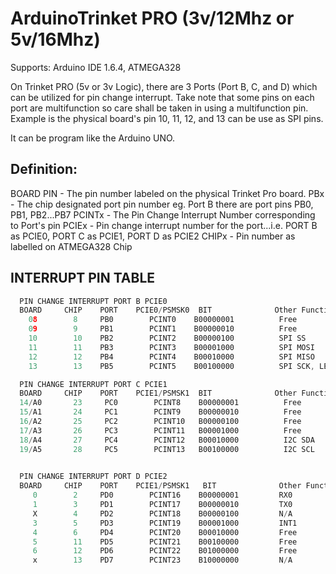 # ArduinoTrinket PRO (3v/12Mhz or 5v/16Mhz)
Supports: Arduino IDE 1.6.4, ATMEGA328

On Trinket PRO (5v or 3v Logic), there are 3 Ports (Port B, C, and D) which can be utilized for pin change interrupt.
Take note that some pins on each port are multifunction so care shall be taken in using a multifunction pin. Example is the physical board's pin 10, 11, 12, and 13 can be use as SPI pins.

It can be program like the Arduino UNO.

## Definition:
BOARD PIN - The pin number labeled on the physical Trinket Pro board.
PBx       - The chip designated port pin number eg. Port B there are port pins PB0, PB1, PB2...PB7
PCINTx    - The Pin Change Interrupt Number corresponding to Port's pin
PCIEx     - Pin change interrupt number for the port...i.e. PORT B as PCIE0, PORT C as PCIE1, PORT D as PCIE2
CHIPx     - Pin number as labelled on ATMEGA328 Chip

## INTERRUPT PIN TABLE
```c++
  PIN CHANGE INTERRUPT PORT B PCIE0
  BOARD     CHIP    PORT    PCIE0/PSMSK0  BIT              Other Function          NOTE
    08        8     PB0        PCINT0    B00000001          Free                  -
    09        9     PB1        PCINT1    B00000010          Free                  -
    10        10    PB2        PCINT2    B00000100          SPI SS
    11        11    PB3        PCINT3    B00001000          SPI MOSI
    12        12    PB4        PCINT4    B00010000          SPI MISO
    13        13    PB5        PCINT5    B00100000          SPI SCK, LED 13       Only 6 pins for PORT B

  PIN CHANGE INTERRUPT PORT C PCIE1
  BOARD     CHIP    PORT    PCIE1/PSMSK1  BIT              Other Function          NOTE
  14/A0       23     PC0        PCINT8    B00000001          Free                  Pin 14 as Digital A0(Analog)
  15/A1       24     PC1        PCINT9    B00000010          Free                  Pin 15 as Digital A1(Analog)
  16/A2       25     PC2        PCINT10   B00000100          Free                  Pin 16 as Digital A2(Analog)
  17/A3       26     PC3        PCINT11   B00001000          Free                  Pin 17 as Digital A3(Analog)
  18/A4       27     PC4        PCINT12   B00010000          I2C SDA               Pin 18 as Digital A4(Analog) or I2C
  19/A5       28     PC5        PCINT13   B00100000          I2C SCL               Pin 19 as Digital A5(Analog) or I2C

    
  PIN CHANGE INTERRUPT PORT D PCIE2
  BOARD     CHIP    PORT    PCIE1/PSMSK1   BIT              Other Function          NOTE
     0        2     PD0        PCINT16    B00000001         RX0                   Serial RX
     1        3     PD1        PCINT17    B00000010         TX0                   Serial TX
     X        4     PD2        PCINT18    B00000100         N/A                   Not Available (Used as Interrupt 0)
     3        5     PD3        PCINT19    B00001000         INT1                  Interrupt 1
     4        6     PD4        PCINT20    B00010000         Free                  -
     5        11    PD5        PCINT21    B00100000         Free                  -
     6        12    PD6        PCINT22    B01000000         Free                  -
     x        13    PD7        PCINT23    B10000000         N/A                   Not 
```
